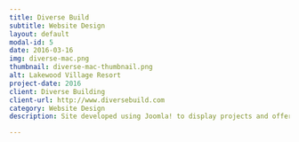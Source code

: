 ```yaml
---
title: Diverse Build
subtitle: Website Design
layout: default
modal-id: 5
date: 2016-03-16
img: diverse-mac.png
thumbnail: diverse-mac-thumbnail.png
alt: Lakewood Village Resort
project-date: 2016
client: Diverse Building
client-url: http://www.diversebuild.com
category: Website Design
description: Site developed using Joomla! to display projects and offer quote form.

---
```

